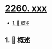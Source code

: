 # [2260. xxx](https://github.com/Tdahuyou/TNotes.leetcode/tree/main/notes/2260.%20xxx)

<!-- region:toc -->

- [1. 📝 概述](#1--概述)

<!-- endregion:toc -->

## 1. 📝 概述
